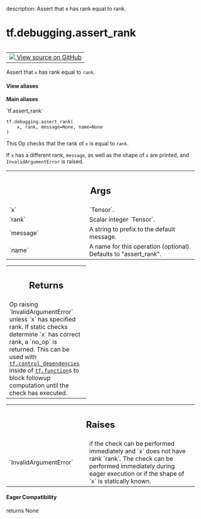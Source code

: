 description: Assert that x has rank equal to rank.

<div itemscope itemtype="http://developers.google.com/ReferenceObject">
<meta itemprop="name" content="tf.debugging.assert_rank" />
<meta itemprop="path" content="Stable" />
</div>

# tf.debugging.assert_rank

<!-- Insert buttons and diff -->

<table class="tfo-notebook-buttons tfo-api nocontent" align="left">
<td>
  <a target="_blank" href="https://github.com/tensorflow/tensorflow/blob/r2.2/tensorflow/python/ops/check_ops.py#L1064-L1094">
    <img src="https://www.tensorflow.org/images/GitHub-Mark-32px.png" />
    View source on GitHub
  </a>
</td>
</table>



Assert that `x` has rank equal to `rank`.

<section class="expandable">
  <h4 class="showalways">View aliases</h4>
  <p>
<b>Main aliases</b>
<p>`tf.assert_rank`</p>
</p>
</section>

<pre class="devsite-click-to-copy prettyprint lang-py tfo-signature-link">
<code>tf.debugging.assert_rank(
    x, rank, message=None, name=None
)
</code></pre>



<!-- Placeholder for "Used in" -->

This Op checks that the rank of `x` is equal to `rank`.

If `x` has a different rank, `message`, as well as the shape of `x` are
printed, and `InvalidArgumentError` is raised.

<!-- Tabular view -->
 <table class="responsive fixed orange">
<colgroup><col width="214px"><col></colgroup>
<tr><th colspan="2"><h2 class="add-link">Args</h2></th></tr>

<tr>
<td>
`x`
</td>
<td>
`Tensor`.
</td>
</tr><tr>
<td>
`rank`
</td>
<td>
Scalar integer `Tensor`.
</td>
</tr><tr>
<td>
`message`
</td>
<td>
A string to prefix to the default message.
</td>
</tr><tr>
<td>
`name`
</td>
<td>
A name for this operation (optional). Defaults to
"assert_rank".
</td>
</tr>
</table>



<!-- Tabular view -->
 <table class="responsive fixed orange">
<colgroup><col width="214px"><col></colgroup>
<tr><th colspan="2"><h2 class="add-link">Returns</h2></th></tr>
<tr class="alt">
<td colspan="2">
Op raising `InvalidArgumentError` unless `x` has specified rank.
If static checks determine `x` has correct rank, a `no_op` is returned.
This can be used with <a href="../../tf/control_dependencies.md"><code>tf.control_dependencies</code></a> inside of <a href="../../tf/function.md"><code>tf.function</code></a>s
to block followup computation until the check has executed.
</td>
</tr>

</table>



<!-- Tabular view -->
 <table class="responsive fixed orange">
<colgroup><col width="214px"><col></colgroup>
<tr><th colspan="2"><h2 class="add-link">Raises</h2></th></tr>

<tr>
<td>
`InvalidArgumentError`
</td>
<td>
if the check can be performed immediately and
`x` does not have rank `rank`. The check can be performed immediately
during eager execution or if the shape of `x` is statically known.
</td>
</tr>
</table>



#### Eager Compatibility
returns None


